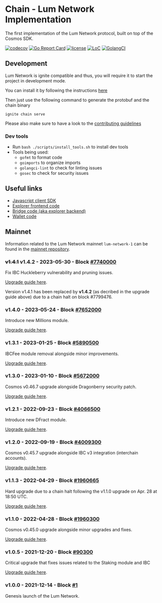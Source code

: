 # Chain - Lum Network Implementation
The first implementation of the Lum Network protocol, built on top of the Cosmos SDK.

[![codecov](https://codecov.io/gh/lum-network/chain/branch/master/graph/badge.svg)](https://codecov.io/gh/lum-network/chain)
[![Go Report Card](https://goreportcard.com/badge/github.com/lum-network/chain)](https://goreportcard.com/report/github.com/lum-network/chain)
[![license](https://img.shields.io/github/license/lum-network/chain.svg)](https://github.com/lum-network/chain/blob/main/LICENSE)
[![LoC](https://tokei.rs/b1/github.com/lum-network/chain)](github.com/lum-network/chain)
[![GolangCI](https://golangci.com/badges/github.com/lum-network/chain.svg)](https://golangci.com/r/github.com/lum-network/chain)

## Development

Lum Network is ignite compatible and thus, you will require it to start the project in development mode.

You can install it by following the instructions [here](https://docs.ignite.com/)

Then just use the following command to generate the protobuf and the chain binary

    ignite chain serve

Please also make sure to have a look to the [contributing guidelines](https://github.com/lum-network/chain/blob/master/CONTRIBUTING.md)

### Dev tools

- Run `bash ./scripts/install_tools.sh` to install dev tools
- Tools being used:
    - `gofmt` to format code
    - `goimports` to organize imports
    - `golangci-lint` to check for linting issues
    - `gosec` to check for security issues

## Useful links

* [Javascript client SDK](https://github.com/lum-network/sdk-javascript)
* [Explorer frontend code](https://github.com/lum-network/explorer)
* [Bridge code (aka explorer backend)](https://github.com/lum-network/chain-bridge)
* [Wallet code](https://github.com/lum-network/wallet)

## Mainnet

Information related to the Lum Network mainnet `lum-network-1` can be found in the [mainnet repository](https://github.com/lum-network/mainnet).

### ~~v1.4.1~~ v1.4.2 - 2023-05-30 - Block [#7740000](https://www.mintscan.io/lum/blocks/7740000)
Fix IBC Huckleberry vulnerability and pruning issues.

[Upgrade guide here](https://github.com/lum-network/mainnet/blob/master/upgrades/v1.4.1/guide.md).

Version v1.4.1 has been replaced by **v1.4.2** (as decribed in the upgrade guide above) due to a chain halt on block #7799476.

### v1.4.0 - 2023-05-24 - Block [#7652000](https://www.mintscan.io/lum/blocks/7652000)
Introduce new Millions module.

[Upgrade guide here](https://github.com/lum-network/mainnet/blob/master/upgrades/v1.4.0/guide.md).

### v1.3.1 - 2023-01-25 - Block [#5890500](https://www.mintscan.io/lum/blocks/5890500)
IBCFee module removal alongside minor improvements.

[Upgrade guide here](https://github.com/lum-network/mainnet/blob/master/upgrades/v1.3.1/guide.md).

### v1.3.0 - 2023-01-10 - Block [#5672000](https://www.mintscan.io/lum/blocks/5672000)
Cosmos v0.46.7 upgrade alongside Dragonberry security patch.

[Upgrade guide here](https://github.com/lum-network/mainnet/blob/master/upgrades/v1.3.0/guide.md).

### v1.2.1 - 2022-09-23 - Block [#4066500](https://www.mintscan.io/lum/blocks/4066500)
Introduce new DFract module.

[Upgrade guide here](https://github.com/lum-network/mainnet/blob/master/upgrades/v1.2.1/guide.md).

### v1.2.0 - 2022-09-19 - Block [#4009300](https://www.mintscan.io/lum/blocks/4009300)
Cosmos v0.45.7 upgrade alongside IBC v3 integration (interchain accounts).

[Upgrade guide here](https://github.com/lum-network/mainnet/blob/master/upgrades/v1.2.0/guide.md).

### v1.1.3 - 2022-04-29 - Block [#1960665](https://www.mintscan.io/lum/blocks/1960665)
Hard upgrade due to a chain halt following the v1.1.0 upgrade on Apr. 28 at 18:50 UTC.

[Upgrade guide here](https://github.com/lum-network/mainnet/blob/master/upgrades/v1.1.3/guide.md).

### v1.1.0 - 2022-04-28 - Block [#1960300](https://www.mintscan.io/lum/blocks/1960300)
Cosmos v0.45.0 upgrade alongside minor upgrades and fixes.

[Upgrade guide here](https://github.com/lum-network/mainnet/blob/master/upgrades/v1.1.0/guide.md).

### v1.0.5 - 2021-12-20 - Block [#90300](https://www.mintscan.io/lum/blocks/90300)
Critical upgrade that fixes issues related to the Staking module and IBC

[Upgrade guide here](https://github.com/lum-network/mainnet/blob/master/upgrades/v1.0.5/guide.md).

### v1.0.0 - 2021-12-14 - Block [#1](https://www.mintscan.io/lum/blocks/1)
Genesis launch of the Lum Network.
